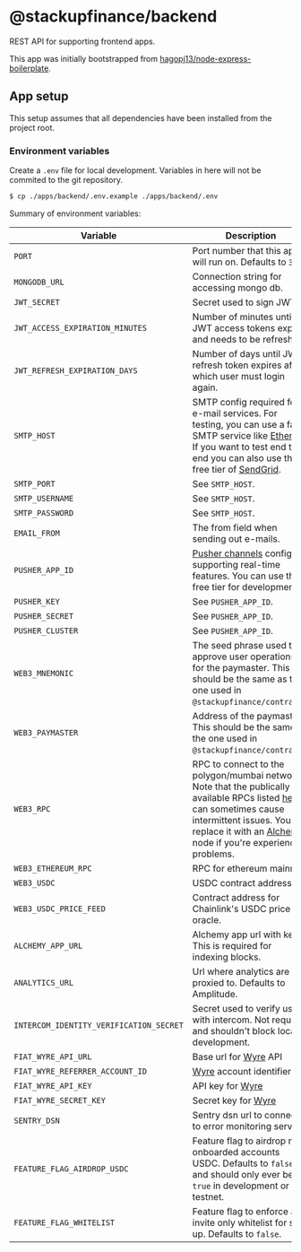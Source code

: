 # @stackupfinance/backend

REST API for supporting frontend apps.

This app was initially bootstrapped from [hagopj13/node-express-boilerplate](https://github.com/hagopj13/node-express-boilerplate).

## App setup

This setup assumes that all dependencies have been installed from the project root.

### Environment variables

Create a `.env` file for local development. Variables in here will not be commited to the git repository.

```bash
$ cp ./apps/backend/.env.example ./apps/backend/.env
```

Summary of environment variables:

| Variable                                | Description                                                                                                                                                                                                                                                                                                              |
| --------------------------------------- | ------------------------------------------------------------------------------------------------------------------------------------------------------------------------------------------------------------------------------------------------------------------------------------------------------------------------ |
| `PORT`                                  | Port number that this app will run on. Defaults to `3000`.                                                                                                                                                                                                                                                               |
| `MONGODB_URL`                           | Connection string for accessing mongo db.                                                                                                                                                                                                                                                                                |
| `JWT_SECRET`                            | Secret used to sign JWTs.                                                                                                                                                                                                                                                                                                |
| `JWT_ACCESS_EXPIRATION_MINUTES`         | Number of minutes until JWT access tokens expire and needs to be refreshed.                                                                                                                                                                                                                                              |
| `JWT_REFRESH_EXPIRATION_DAYS`           | Number of days until JWT refresh token expires after which user must login again.                                                                                                                                                                                                                                        |
| `SMTP_HOST`                             | SMTP config required for e-mail services. For testing, you can use a fake SMTP service like [Ethereal](https://ethereal.email/create). If you want to test end to end you can also use the free tier of [SendGrid](https://sendgrid.com/).                                                                               |
| `SMTP_PORT`                             | See `SMTP_HOST`.                                                                                                                                                                                                                                                                                                         |
| `SMTP_USERNAME`                         | See `SMTP_HOST`.                                                                                                                                                                                                                                                                                                         |
| `SMTP_PASSWORD`                         | See `SMTP_HOST`.                                                                                                                                                                                                                                                                                                         |
| `EMAIL_FROM`                            | The from field when sending out e-mails.                                                                                                                                                                                                                                                                                 |
| `PUSHER_APP_ID`                         | [Pusher channels](https://pusher.com/channels) config for supporting real-time features. You can use the free tier for development.                                                                                                                                                                                      |
| `PUSHER_KEY`                            | See `PUSHER_APP_ID`.                                                                                                                                                                                                                                                                                                     |
| `PUSHER_SECRET`                         | See `PUSHER_APP_ID`.                                                                                                                                                                                                                                                                                                     |
| `PUSHER_CLUSTER`                        | See `PUSHER_APP_ID`.                                                                                                                                                                                                                                                                                                     |
| `WEB3_MNEMONIC`                         | The seed phrase used to approve user operations for the paymaster. This should be the same as the one used in `@stackupfinance/contracts`.                                                                                                                                                                               |
| `WEB3_PAYMASTER`                        | Address of the paymaster. This should be the same as the one used in `@stackupfinance/contracts`.                                                                                                                                                                                                                        |
| `WEB3_RPC`                              | RPC to connect to the polygon/mumbai network. Note that the publically available RPCs listed [here](https://docs.polygon.technology/docs/develop/network-details/network/) can sometimes cause intermittent issues. You can replace it with an [Alchemy](https://www.alchemy.com/) node if you're experiencing problems. |
| `WEB3_ETHEREUM_RPC`                     | RPC for ethereum mainnet.                                                                                                                                                                                                                                                                                                |
| `WEB3_USDC`                             | USDC contract address.                                                                                                                                                                                                                                                                                                   |
| `WEB3_USDC_PRICE_FEED`                  | Contract address for Chainlink's USDC price oracle.                                                                                                                                                                                                                                                                      |
| `ALCHEMY_APP_URL`                       | Alchemy app url with key. This is required for indexing blocks.                                                                                                                                                                                                                                                          |
| `ANALYTICS_URL`                         | Url where analytics are proxied to. Defaults to Amplitude.                                                                                                                                                                                                                                                               |
| `INTERCOM_IDENTITY_VERIFICATION_SECRET` | Secret used to verify users with intercom. Not required and shouldn't block local development.                                                                                                                                                                                                                           |
| `FIAT_WYRE_API_URL`                     | Base url for [Wyre](https://www.sendwyre.com/) API                                                                                                                                                                                                                                                                       |
| `FIAT_WYRE_REFERRER_ACCOUNT_ID`         | [Wyre](https://www.sendwyre.com/) account identifier                                                                                                                                                                                                                                                                     |
| `FIAT_WYRE_API_KEY`                     | API key for [Wyre](https://www.sendwyre.com/)                                                                                                                                                                                                                                                                            |
| `FIAT_WYRE_SECRET_KEY`                  | Secret key for [Wyre](https://www.sendwyre.com/)                                                                                                                                                                                                                                                                         |
| `SENTRY_DSN`                            | Sentry dsn url to connect to error monitoring service.                                                                                                                                                                                                                                                                   |
| `FEATURE_FLAG_AIRDROP_USDC`             | Feature flag to airdrop new onboarded accounts USDC. Defaults to `false` and should only ever be `true` in development or testnet.                                                                                                                                                                                       |
| `FEATURE_FLAG_WHITELIST`                | Feature flag to enforce an invite only whitelist for sign up. Defaults to `false`.                                                                                                                                                                                                                                       |

